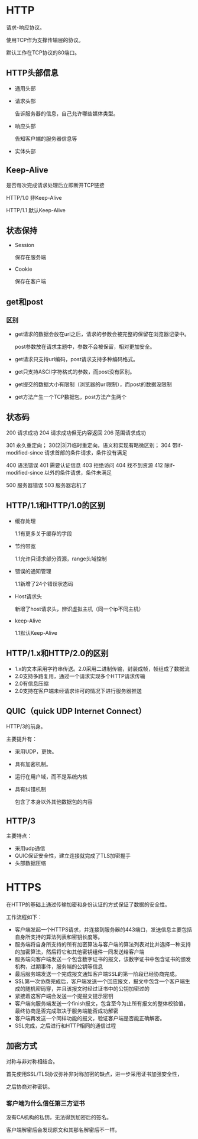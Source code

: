 # HTTP

请求-响应协议。

使用TCP作为支撑传输层的协议。

默认工作在TCP协议的80端口。

## HTTP头部信息

- 通用头部

- 请求头部

  告诉服务器的信息，自己允许哪些媒体类型。

- 响应头部

  告知客户端的服务器信息等

- 实体头部

## Keep-Alive

是否每次完成请求处理后立即断开TCP链接

HTTP/1.0 非Keep-Alive

HTTP/1.1 默认Keep-Alive

## 状态保持

- Session

  保存在服务端

- Cookie

  保存在客户端

## get和post

### 区别

- get请求的数据会放在url之后，请求的参数会被完整的保留在浏览器记录中。

  post参数放在请求主题中，参数不会被保留，相对更加安全。

- get请求只支持url编码，post请求支持多种编码格式。

- get只支持ASCII字符格式的参数，而post没有区别。

- get提交的数据大小有限制（浏览器的url限制），而post的数据没限制

- get方法产生一个TCP数据包，post方法产生两个

## 状态码

200 请求成功
204 请求成功但无内容返回
206 范围请求成功

301 永久重定向； 30(2|3|7)临时重定向，语义和实现有略微区别；
304 带if-modified-since 请求首部的条件请求，条件没有满足

400 语法错误
401 需要认证信息
403 拒绝访问
404 找不到资源
412 除if-modified-since 以外的条件请求，条件未满足

500 服务器错误
503 服务器宕机了

## HTTP/1.1和HTTP/1.0的区别

- 缓存处理

  1.1有更多关于缓存的字段

- 节约带宽

  1.1允许只请求部分资源，range头域控制

- 错误的通知管理

  1.1新增了24个错误状态码

- Host请求头

  新增了host请求头，辨识虚拟主机（同一个ip不同主机）

- keep-Alive

  1.1默认Keep-Alive

## HTTP/1.x和HTTP/2.0的区别

- 1.x的文本采用字符串传送。2.0采用二进制传输，封装成帧，帧组成了数据流
- 2.0支持多路复用，通过一个请求实现多个HTTP请求传输
- 2.0有信息压缩
- 2.0支持在客户端未经请求许可的情况下进行服务器推送

## QUIC（quick UDP Internet Connect）

HTTP/3的前身。

主要提升有：

- 采用UDP，更快。

- 具有加密机制。

- 运行在用户域，而不是系统内核

- 具有纠错机制

  包含了本身以外其他数据包的内容

## HTTP/3

主要特点：

- 采用udp通信
- QUIC保证安全性，建立连接就完成了TLS加密握手
- 头部数据压缩

# HTTPS

在HTTP的基础上通过传输加密和身份认证的方式保证了数据的安全性。

工作流程如下：

- 客户端发起一个HTTPS请求，并连接到服务器的443端口，发送信息主要包括自身所支持的算法列表和密钥长度等。
- 服务端将自身所支持的所有加密算法与客户端的算法列表对比并选择一种支持的加密算法，然后将它和其他密钥组件一同发送给客户端
- 服务端向客户端发送一个包含数字证书的报文，该数字证书中包含证书的颁发机构，过期事件，服务端的公钥等信息
- 最后服务端发送一个完成报文通知客户端SSL的第一阶段已经协商完成。
- SSL第一次协商完成后，客户端发送一个回应报文，报文中包含一个客户端生成的随机密码穿，并且该报文时经过证书中的公钥加密过的
- 紧接着这客户端会发送一个提报文提示密钥
- 客户端向服务端发送一个finish报文，包含至今为止所有报文的整体校验值，最终协商是否完成取决于服务端能否成功解密
- 客户端再发送一个同样功能的报文，验证客户端是否能正确解密。
- SSL完成，之后进行和HTTP相同的通信过程

## 加密方式

对称与非对称相结合。

首先使用SSL/TLS协议弥补非对称加密的缺点，进一步采用证书加强安全性，

之后协商对称密钥。

### 客户端为什么信任第三方证书

没有CA机构的私钥，无法得到加密后的签名。

客户端解密后会发现原文和其那名解密后不一样。

